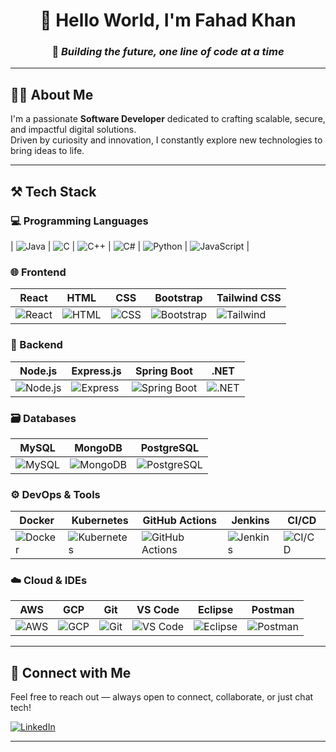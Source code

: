 <div align="center">

# 👋 Hello World, I'm Fahad Khan

### 🚀 *Building the future, one line of code at a time*

</div>

---

## 🧑‍💻 About Me

I'm a passionate **Software Developer** dedicated to crafting scalable, secure, and impactful digital solutions.  
Driven by curiosity and innovation, I constantly explore new technologies to bring ideas to life.

---

## ⚒️ Tech Stack

### 💻 Programming Languages
| ![Java](https://img.shields.io/badge/-Java-%23ED8B00?style=for-the-badge&logo=java&logoColor=white) | ![C](https://img.shields.io/badge/-C-%2300599C?style=for-the-badge&logo=c&logoColor=white) | ![C++](https://img.shields.io/badge/-C++-%2300599C?style=for-the-badge&logo=c%2B%2B&logoColor=white) | ![C#](https://img.shields.io/badge/-C%23-%23239120?style=for-the-badge&logo=c-sharp&logoColor=white) | ![Python](https://img.shields.io/badge/-Python-%2314354C?style=for-the-badge&logo=python&logoColor=white) | ![JavaScript](https://img.shields.io/badge/-JavaScript-%23F7DF1E?style=for-the-badge&logo=javascript&logoColor=black) |

### 🌐 Frontend

| React | HTML | CSS | Bootstrap | Tailwind CSS |
|-------|------|-----|-----------|--------------|
| ![React](https://img.shields.io/badge/-React-%2320232a?style=for-the-badge&logo=react&logoColor=%2361DAFB) | ![HTML](https://img.shields.io/badge/-HTML5-%23E34F26?style=for-the-badge&logo=html5&logoColor=white) | ![CSS](https://img.shields.io/badge/-CSS3-%231572B6?style=for-the-badge&logo=css3&logoColor=white) | ![Bootstrap](https://img.shields.io/badge/-Bootstrap-%23563D7C?style=for-the-badge&logo=bootstrap&logoColor=white) | ![Tailwind](https://img.shields.io/badge/-Tailwind-%2306B6D4?style=for-the-badge&logo=tailwindcss&logoColor=white) |

### 🧠 Backend

| Node.js | Express.js | Spring Boot | .NET |
|---------|------------|-------------|------|
| ![Node.js](https://img.shields.io/badge/-Node.js-%23339933?style=for-the-badge&logo=node.js&logoColor=white) | ![Express](https://img.shields.io/badge/-Express.js-%23000000?style=for-the-badge&logo=express&logoColor=white) | ![Spring Boot](https://img.shields.io/badge/-Spring%20Boot-%236DB33F?style=for-the-badge&logo=spring-boot&logoColor=white) | ![.NET](https://img.shields.io/badge/-.NET-%23512BD4?style=for-the-badge&logo=dotnet&logoColor=white) |

### 🗃️ Databases

| MySQL | MongoDB | PostgreSQL |
|-------|---------|------------|
| ![MySQL](https://img.shields.io/badge/-MySQL-%234479A1?style=for-the-badge&logo=mysql&logoColor=white) | ![MongoDB](https://img.shields.io/badge/-MongoDB-%2347A248?style=for-the-badge&logo=mongodb&logoColor=white) | ![PostgreSQL](https://img.shields.io/badge/-PostgreSQL-%23336791?style=for-the-badge&logo=postgresql&logoColor=white) |

### ⚙️ DevOps & Tools

| Docker | Kubernetes | GitHub Actions | Jenkins | CI/CD |
|--------|------------|----------------|---------|-------|
| ![Docker](https://img.shields.io/badge/-Docker-%232496ED?style=for-the-badge&logo=docker&logoColor=white) | ![Kubernetes](https://img.shields.io/badge/-Kubernetes-%23326CE5?style=for-the-badge&logo=kubernetes&logoColor=white) | ![GitHub Actions](https://img.shields.io/badge/-GitHub%20Actions-%232671E5?style=for-the-badge&logo=github-actions&logoColor=white) | ![Jenkins](https://img.shields.io/badge/-Jenkins-%23D24939?style=for-the-badge&logo=jenkins&logoColor=white) | ![CI/CD](https://img.shields.io/badge/-CI%2FCD-%23C43B47?style=for-the-badge&logo=git&logoColor=white) |

### ☁️ Cloud & IDEs

| AWS | GCP | Git | VS Code | Eclipse | Postman |
|-----|-----|-----|---------|---------|---------|
| ![AWS](https://img.shields.io/badge/-AWS-%23FF9900?style=for-the-badge&logo=amazonaws&logoColor=white) | ![GCP](https://img.shields.io/badge/-GCP-%234285F4?style=for-the-badge&logo=google-cloud&logoColor=white) | ![Git](https://img.shields.io/badge/-Git-%23F05032?style=for-the-badge&logo=git&logoColor=white) | ![VS Code](https://img.shields.io/badge/-VS%20Code-%23007ACC?style=for-the-badge&logo=visual-studio-code&logoColor=white) | ![Eclipse](https://img.shields.io/badge/-Eclipse-%232C2255?style=for-the-badge&logo=eclipse&logoColor=white) | ![Postman](https://img.shields.io/badge/-Postman-%23FF6C37?style=for-the-badge&logo=postman&logoColor=white) |

---

## 🔗 Connect with Me

Feel free to reach out — always open to connect, collaborate, or just chat tech!

[![LinkedIn](https://img.shields.io/badge/-LinkedIn-%230077B5?style=for-the-badge&logo=linkedin&logoColor=white)](https://www.linkedin.com/in/fahad-khan-50b141233/)

---
